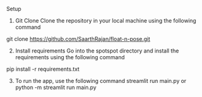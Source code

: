 Setup
1. Git Clone
Clone the repository in your local machine using the following command

git clone https://github.com/SaarthRajan/float-n-pose.git

2. Install requirements
Go into the spotspot directory and install the requirements using the following command

pip install -r requirements.txt

3. To run the app, use the following command
streamlit run main.py
or
python -m streamlit run main.py